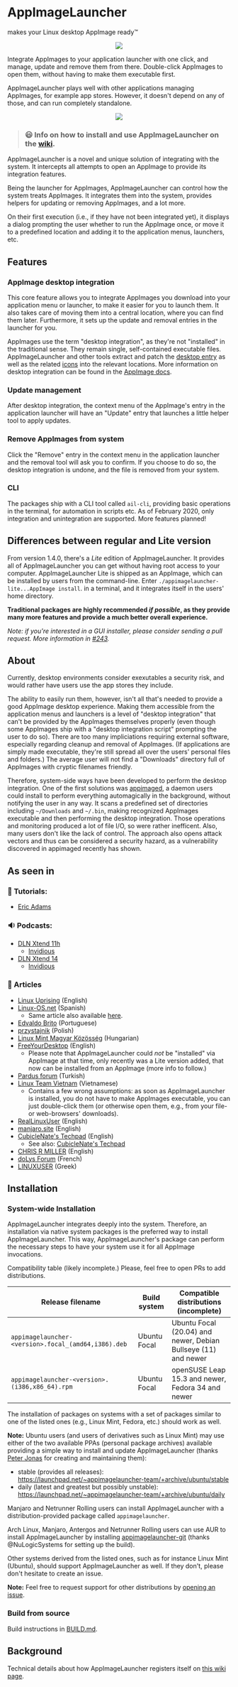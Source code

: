 # AppImageLauncher
makes your Linux desktop AppImage ready™
<p align="center">
<img src="https://github.com/TheAssassin/AppImageLauncher/raw/master/resources/icons/hicolor/128x128/apps/AppImageLauncher.png"/>
</p>

Integrate AppImages to your application launcher with one click, and manage, update and remove them from there.
Double-click AppImages to open them, without having to make them executable first.

AppImageLauncher plays well with other applications managing AppImages, for example app stores.
However, it doesn't depend on any of those, and can run completely standalone.

<p align="center">
<img src="https://github.com/TheAssassin/AppImageLauncher/raw/master/resources/doc/screenshot.png"/>
</p>

> ### :smiley: Info on how to install and use AppImageLauncher on the [wiki](https://github.com/TheAssassin/AppImageLauncher/wiki).

AppImageLauncher is a novel and unique solution of integrating with the system. It intercepts all attempts to open an AppImage to provide its integration features.

Being the launcher for AppImages, AppImageLauncher can control how the system treats AppImages. It integrates them into the system, provides helpers for updating or removing AppImages, and a lot more.

On their first execution (i.e., if they have not been integrated yet), it displays a dialog prompting the user whether to run the AppImage once, or move it to a predefined location and adding it to the application menus, launchers, etc.


## Features

### AppImage desktop integration

This core feature allows you to integrate AppImages you download into your application menu or launcher, to make it easier for you to launch them. It also takes care of moving them into a central location, where you can find them later.
Furthermore, it sets up the update and removal entries in the launcher for you.

AppImages use the term "desktop integration", as they're not "installed" in the traditional sense. They remain single, self-contained executable files. AppImageLauncher and other tools extract and patch the [desktop entry](https://specifications.freedesktop.org/desktop-entry-spec/latest/) as well as the related [icons](https://specifications.freedesktop.org/icon-theme-spec/icon-theme-spec-latest.html) into the relevant locations.
More information on desktop integration can be found in the [AppImage docs](https://docs.appimage.org/reference/desktop-integration.html).


### Update management

After desktop integration, the context menu of the AppImage's entry in the application launcher will have an "Update" entry that launches a little helper tool to apply updates.


### Remove AppImages from system

Click the "Remove" entry in the context menu in the application launcher and the removal tool will ask you to confirm.
If you choose to do so, the desktop integration is undone, and the file is removed from your system.


### CLI

The packages ship with a CLI tool called `ail-cli`, providing basic operations in the terminal, for automation in scripts etc. As of February 2020, only integration and unintegration are supported. More features planned!


## Differences between regular and Lite version

From version 1.4.0, there's a *Lite* edition of AppImageLauncher.
It provides all of AppImageLauncher you can get without having root access to your computer. AppImageLauncher Lite is shipped as an AppImage, which can be installed by users from the command-line.
Enter `./appimagelauncher-lite...AppImage install`. in a terminal, and it integrates itself in the users' home directory.

**Traditional packages are highly recommended *if possible*, as they provide many more features and provide a much better overall experience.**

*Note: if you're interested in a GUI installer, please consider sending a pull request. More information in [#243](https://github.com/TheAssassin/AppImageLauncher/issues/243).*

## About

Currently, desktop environments consider exexutables a security risk, and would rather have users use the app stores they include.

The ability to easily run them, however, isn't all that's needed to provide a good AppImage desktop experience. Making them accessible from the application menus and launchers is a level of "desktop integration" that can't be provided by the AppImages themselves properly (even though some AppImages ship with a "desktop integration script" prompting the user to do so). There are too many impliciations requiring external software, especially regarding cleanup and removal of AppImages. (If applications are simply made executable, they're still spread all over the users' personal files and folders.) The average user will not find a "Downloads" directory full of AppImages with cryptic filenames friendly.

Therefore, system-side ways have been developed to perform the desktop integration.
One of the first solutions was [appimaged](https://github.com/AppImage/appimaged), a daemon users could install to perform everything automagically in the background, without notifying the user in any way.
It scans a predefined set of directories including `~/Downloads` and `~/.bin`, making recognized AppImages executable and then performing the desktop integration. Those operations and monitoring produced a lot of file I/O, so were rather inefficent. Also, many users don't like the lack of control. The approach also opens attack vectors and thus can be considered a security hazard, as a vulnerability discovered in appimaged recently has shown.


## As seen in

### :movie_camera: Tutorials:

* [Eric Adams](https://invidio.us/watch?v=D2WA2zdLvVk)


### :sound: Podcasts:

* [DLN Xtend 11h](ttps://dlnxtend.com/11)
  + [Invidious](https://invidio.us/watch?v=yaZygqyN_KE)
* [DLN Xtend 14](https://dlnxtend.com/14)
  + [Invidious](https://invidio.us/watch?v=QCkJ74kOlGQ)


### :page_facing_up: Articles

  * [Linux Uprising](https://www.linuxuprising.com/2018/04/easily-run-and-integrate-appimage-files.html) (English)
  * [Linux-OS.net](https://linux-os.net/appimagelauncher-ejecuta-e-integra-facilmente-aplicaciones-en-appimage/) (Spanish)
    + Same article also available [here](https://blog.desdelinux.net/appimagelauncher-ejecuta-e-integra-facilmente-aplicaciones-en-appimage/).
  * [Edvaldo Brito](https://www.edivaldobrito.com.br/integrador-appimagelauncher-no-linux/) (Portuguese)
  * [przystajnik](https://404.g-net.pl/2018/08/appimagelauncher/) (Polish)
  * [Linux Mint Magyar Közösség](https://linuxmint.hu/blog/2018/12/appimage) (Hungarian)
  * [FreeYourDesktop](https://medium.com/@freeyourdesktopblog/install-manage-appimages-with-appimagelauncher-2a2078c55f37) (English)
    + Please note that AppImageLauncher could *not* be "installed" via AppImage at that time, only recently was a Lite version added, that now can be installed from an AppImage (more info to follow.)
  * [Pardus forum](https://forum.pardus.org.tr/t/appimagelauncher-tek-tiklama-ile-appimage-sisteminizle-butunlestiriniz/11275) (Turkish)
  * [Linux Team Vietnam](https://linuxteamvietnam.us/cach-chay-ung-dung-dinh-dang-appimage-tren-linux/) (Vietnamese)
    + Contains a few wrong assumptions: as soon as AppImageLauncher is installed, you do not have to make AppImages executable, you can just double-click them (or otherwise open them, e.g., from your file- or web-browsers' downloads).
  * [RealLinuxUser](https://www.reallinuxuser.com/15-best-things-to-do-after-installing-zorin-os-15/) (English)
  * [manjaro.site](https://manjaro.site/how-to-install-appimage-launcher-on-ubuntu-19-04/) (English)
  * [CubicleNate's Techpad](https://cubiclenate.com/2020/01/09/appimagelauncher-appimage-manager-on-opensuse/) (English)
    + See also: [CubicleNate's Techpad](https://cubiclenate.com/2020/01/10/noodlings-lighting-the-emby-server-with-kdenlive/)
  * [CHRIS R MILLER](https://chrisrmiller.com/2019/05/29/integrate-appimages-into-your-linux-distro/) (English)
  * [doLys Forum](https://dolys.fr/forums/topic/gerer-les-appimage-sous-linux/) (French)
  * [LINUXUSER](https://linux-user.gr/t/eykolh-chrhsh-efarmogwn-appimage/2066) (Greek)


## Installation

### System-wide Installation

AppImageLauncher integrates deeply into the system. Therefore, an installation via native system packages is the preferred way to install AppImageLauncher. This way, AppImageLauncher's package can perform the necessary steps to have your system use it for all AppImage invocations.

Compatibility table (likely incomplete.) Please, feel free to open PRs to add distributions.

| Release filename | Build system | Compatible distributions (incomplete) |
| ---------------- | ------------ | ------------------------------------- |
| `appimagelauncher-<version>.focal_(amd64,i386).deb`  | Ubuntu Focal | Ubuntu Focal (20.04) and newer, Debian Bullseye (11) and newer |
| `appimagelauncher-<version>.(i386,x86_64).rpm`       | Ubuntu Focal | openSUSE Leap 15.3 and newer, Fedora 34 and newer |

The installation of packages on systems with a set of packages similar to one of the listed ones (e.g., Linux Mint, Fedora, etc.) should work as well.

**Note:** Ubuntu users (and users of derivatives such as Linux Mint) may use either of the two available PPAs (personal package archives) available providing a simple way to install and update AppImageLauncher (thanks [Peter Jonas](https://github.com/shoogle) for creating and maintaining them):

  - stable (provides all releases): https://launchpad.net/~appimagelauncher-team/+archive/ubuntu/stable
  - daily (latest and greatest but possibly unstable): https://launchpad.net/~appimagelauncher-team/+archive/ubuntu/daily

Manjaro and Netrunner Rolling users can install AppImageLauncher with a distribution-provided package called `appimagelauncher`.

Arch Linux, Manjaro, Antergos and Netrunner Rolling users can use AUR to install AppImageLauncher by installing [appimagelauncher-git](https://aur.archlinux.org/packages/appimagelauncher-git) (thanks @NuLogicSystems for setting up the build).

Other systems derived from the listed ones, such as for instance Linux Mint (Ubuntu), should support AppImageLauncher as well.
If they don't, please don't hesitate to create an issue.

**Note:** Feel free to request support for other distributions by [opening an issue](https://github.com/TheAssassin/AppImageLauncher/issues/new).


### Build from source

Build instructions in [BUILD.md](BUILD.md).


## Background

Technical details about how AppImageLauncher registers itself on [this wiki page](https://github.com/TheAssassin/AppImageLauncher/wiki/Idea).
